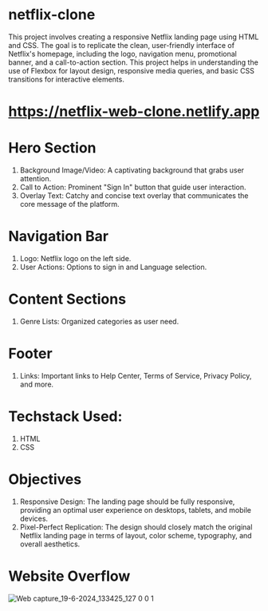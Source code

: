 # netflix-clone
This project involves creating a responsive Netflix landing page using HTML and CSS. The goal is to replicate the clean, user-friendly interface of Netflix's homepage, including the logo, navigation menu, promotional banner, and a call-to-action section. This project helps in understanding the use of Flexbox for layout design, responsive media queries, and basic CSS transitions for interactive elements.
# https://netflix-web-clone.netlify.app
# Hero Section
1. Background Image/Video: A captivating background that grabs user attention.
2. Call to Action: Prominent "Sign In" button that guide user interaction.
3. Overlay Text: Catchy and concise text overlay that communicates the core message of the platform.
# Navigation Bar
1. Logo: Netflix logo on the left side.
2. User Actions: Options to sign in and Language selection.
# Content Sections
1. Genre Lists: Organized categories as user need.
# Footer
1. Links: Important links to Help Center, Terms of Service, Privacy Policy, and more.
# Techstack Used:
1. HTML
2. CSS
# Objectives
1. Responsive Design: The landing page should be fully responsive, providing an optimal user experience on desktops, tablets, and mobile devices.
2. Pixel-Perfect Replication: The design should closely match the original Netflix landing page in terms of layout, color scheme, typography, and overall aesthetics.
# Website Overflow
![Web capture_19-6-2024_133425_127 0 0 1](https://github.com/satyajit1025/netflix-clone/assets/159767209/87bfe4c3-690a-44eb-9946-5430aafcac6e)

